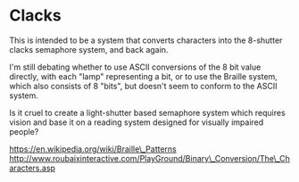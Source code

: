 Clacks
======

This is intended to be a system that converts characters into the 8-shutter clacks semaphore system, and back again.

I'm still debating whether to use ASCII conversions of the 8 bit value directly, with each "lamp" representing a bit, or to use the Braille system, which also consists of 8 "bits", but doesn't seem to conform to the ASCII system.

Is it cruel to create a light-shutter based semaphore system which requires vision and base it on a reading system designed for visually impaired people?

https://en.wikipedia.org/wiki/Braille\_Patterns
http://www.roubaixinteractive.com/PlayGround/Binary\_Conversion/The\_Characters.asp
